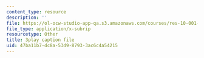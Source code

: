 ```yaml
---
content_type: resource
description: ''
file: https://ol-ocw-studio-app-qa.s3.amazonaws.com/courses/res-10-001-making-science-and-engineering-pictures-a-practical-guide-to-presenting-your-work-spring-2016/47ba11b7dc8a53d987933ac6c4a54215_McyxfIYo4lM.vtt
file_type: application/x-subrip
resourcetype: Other
title: 3play caption file
uid: 47ba11b7-dc8a-53d9-8793-3ac6c4a54215
---
```

